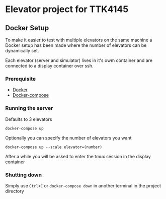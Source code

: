 # Elevator project for TTK4145
## Docker Setup
To make it easier to test with multiple elevators on the same machine a Docker setup has been made where the number of elevators can be dynamically set.

Each elevator (server and simulator) lives in it's owm container and are connected to a display container over ssh.
### Prerequisite
- [Docker](https://docs.docker.com/install/)
- [Docker-compose](https://docs.docker.com/compose/install/)

### Running the server
Defaults to 3 elevators
```
docker-compose up
```
Optionally you can specify the number of elevators you want
```
docker-compose up --scale elevator=(number)
```
After a while you will be asked to enter the tmux session in the display container

### Shutting down
Simply use `Ctrl+C` or `docker-compose down` in another terminal in the project directory
